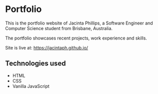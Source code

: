 # Portfolio 

This is the portfolio website of Jacinta Phillips, a Software Engineer and Computer Science student from Brisbane, Australia.

The portfolio showcases recent projects, work experience and skills.

Site is live at: https://jacintaph.github.io/

## Technologies used
- HTML
- CSS
- Vanilla JavaScript
